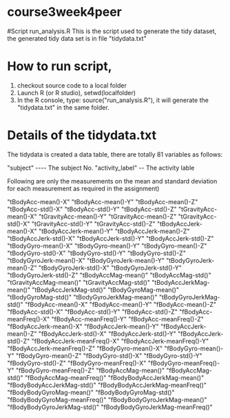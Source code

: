 # course3week4peer

#Script run_analysis.R
This is the script used to generate the tidy dataset, the generated tidy data set is in file "tidydata.txt"

# How to run script, 
1) checkout source code to a local folder
2) Launch R (or R studio), setwd(localfolder)
3) In the R console, type: source("run_analysis.R"), it will generate the "tidydata.txt" in the same folder.

# Details of the tidydata.txt
The tidydata is created a data table, there are totally 81 variables as follows:

"subject"    ---- The subject No.
"activity_label"  -- The activity lable

Following are only the measurements on the mean and standard deviation for each measurement as required in the assignment)

"tBodyAcc-mean()-X"  "tBodyAcc-mean()-Y"  "tBodyAcc-mean()-Z"  "tBodyAcc-std()-X" "tBodyAcc-std()-Y" "tBodyAcc-std()-Z" 
"tGravityAcc-mean()-X" "tGravityAcc-mean()-Y"  "tGravityAcc-mean()-Z"  "tGravityAcc-std()-X"  "tGravityAcc-std()-Y" 
"tGravityAcc-std()-Z"  "tBodyAccJerk-mean()-X"  "tBodyAccJerk-mean()-Y"  "tBodyAccJerk-mean()-Z"  "tBodyAccJerk-std()-X" 
"tBodyAccJerk-std()-Y"  "tBodyAccJerk-std()-Z"  "tBodyGyro-mean()-X" "tBodyGyro-mean()-Y" "tBodyGyro-mean()-Z" "tBodyGyro-std()-X" "tBodyGyro-std()-Y"   "tBodyGyro-std()-Z"  "tBodyGyroJerk-mean()-X"  "tBodyGyroJerk-mean()-Y"  "tBodyGyroJerk-mean()-Z" 
"tBodyGyroJerk-std()-X"  "tBodyGyroJerk-std()-Y"  "tBodyGyroJerk-std()-Z"  "tBodyAccMag-mean()"  "tBodyAccMag-std()" 
"tGravityAccMag-mean()" "tGravityAccMag-std()" "tBodyAccJerkMag-mean()" "tBodyAccJerkMag-std()" "tBodyGyroMag-mean()"
"tBodyGyroMag-std()" "tBodyGyroJerkMag-mean()" "tBodyGyroJerkMag-std()" "fBodyAcc-mean()-X" "fBodyAcc-mean()-Y" 
"fBodyAcc-mean()-Z" "fBodyAcc-std()-X" "fBodyAcc-std()-Y" "fBodyAcc-std()-Z" "fBodyAcc-meanFreq()-X" "fBodyAcc-meanFreq()-Y"
"fBodyAcc-meanFreq()-Z" "fBodyAccJerk-mean()-X" "fBodyAccJerk-mean()-Y" "fBodyAccJerk-mean()-Z" "fBodyAccJerk-std()-X"
"fBodyAccJerk-std()-Y" "fBodyAccJerk-std()-Z" "fBodyAccJerk-meanFreq()-X" "fBodyAccJerk-meanFreq()-Y"
"fBodyAccJerk-meanFreq()-Z" "fBodyGyro-mean()-X" "fBodyGyro-mean()-Y" "fBodyGyro-mean()-Z" "fBodyGyro-std()-X" 
"fBodyGyro-std()-Y" "fBodyGyro-std()-Z" "fBodyGyro-meanFreq()-X" "fBodyGyro-meanFreq()-Y" "fBodyGyro-meanFreq()-Z" 
"fBodyAccMag-mean()" "fBodyAccMag-std()" "fBodyAccMag-meanFreq()" "fBodyBodyAccJerkMag-mean()" 
"fBodyBodyAccJerkMag-std()" "fBodyBodyAccJerkMag-meanFreq()" "fBodyBodyGyroMag-mean()" "fBodyBodyGyroMag-std()" 
"fBodyBodyGyroMag-meanFreq()" "fBodyBodyGyroJerkMag-mean()" "fBodyBodyGyroJerkMag-std()" "fBodyBodyGyroJerkMag-meanFreq()"

